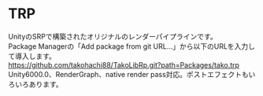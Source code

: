 # TRP
UnityのSRPで構築されたオリジナルのレンダーパイプラインです。<br>
Package Managerの「Add package from git URL...」から以下のURLを入力して導入します。<br>
https://github.com/takohachi88/TakoLibRp.git?path=Packages/tako.trp<br>
Unity6000.0、RenderGraph、native render pass対応。ポストエフェクトもいろいろあります。
